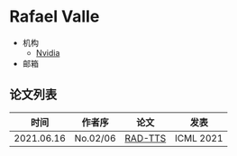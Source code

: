# Rafael Valle

- 机构
  - [Nvidia](../Institutions/USA-Nvidia.md)
- 邮箱

## 论文列表

| 时间 | 作者序 | 论文 | 发表 |
|:-:|:-:|---|---|
| 2021.06.16 | No.02/06 | [RAD-TTS](../Models/TTS2_Acoustic/2021.06.16_RAD-TTS.md) | ICML 2021 |